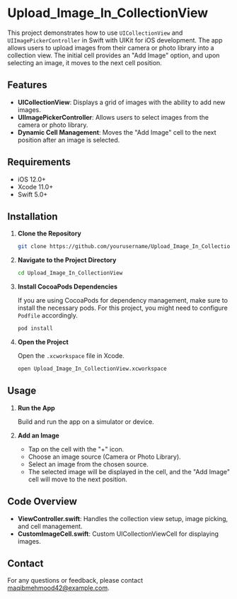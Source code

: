 
# Upload_Image_In_CollectionView

This project demonstrates how to use `UICollectionView` and `UIImagePickerController` in Swift with UIKit for iOS development. The app allows users to upload images from their camera or photo library into a collection view. The initial cell provides an "Add Image" option, and upon selecting an image, it moves to the next cell position.

## Features

- **UICollectionView**: Displays a grid of images with the ability to add new images.
- **UIImagePickerController**: Allows users to select images from the camera or photo library.
- **Dynamic Cell Management**: Moves the "Add Image" cell to the next position after an image is selected.


## Requirements

- iOS 12.0+
- Xcode 11.0+
- Swift 5.0+

## Installation

1. **Clone the Repository**

   ```bash
   git clone https://github.com/yourusername/Upload_Image_In_CollectionView.git
   ```

2. **Navigate to the Project Directory**

   ```bash
   cd Upload_Image_In_CollectionView
   ```

3. **Install CocoaPods Dependencies**

   If you are using CocoaPods for dependency management, make sure to install the necessary pods. For this project, you might need to configure `Podfile` accordingly.

   ```bash
   pod install
   ```

4. **Open the Project**

   Open the `.xcworkspace` file in Xcode.

   ```bash
   open Upload_Image_In_CollectionView.xcworkspace
   ```

## Usage

1. **Run the App**

   Build and run the app on a simulator or device.

2. **Add an Image**

   - Tap on the cell with the "+" icon.
   - Choose an image source (Camera or Photo Library).
   - Select an image from the chosen source.
   - The selected image will be displayed in the cell, and the "Add Image" cell will move to the next position.

## Code Overview

- **ViewController.swift**: Handles the collection view setup, image picking, and cell management.
- **CustomImageCell.swift**: Custom UICollectionViewCell for displaying images.

## Contact

For any questions or feedback, please contact [maqibmehmood42@example.com](mailto:maqibmehmood42@example.com).
```

